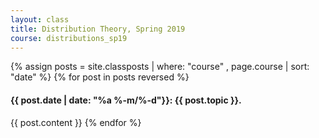 ```yaml
---
layout: class
title: Distribution Theory, Spring 2019
course: distributions_sp19
---
```


{% assign posts = site.classposts | where: "course" , page.course | sort: "date" %}
{% for post in posts reversed %}
#### <a name="{{post.title}}"></a>{{ post.date | date: "%a %-m/%-d"}}: {{ post.topic }}.
{{ post.content }}
{% endfor %}

